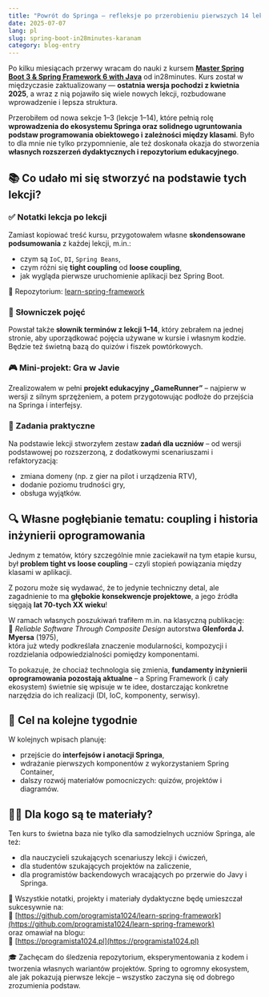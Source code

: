 ```yaml
---
title: "Powrót do Springa – refleksje po przerobieniu pierwszych 14 lekcji kursu Master Spring Boot"
date: 2025-07-07
lang: pl
slug: spring-boot-in28minutes-karanam
category: blog-entry
---
```


Po kilku miesiącach przerwy wracam do nauki z kursem [**Master Spring Boot 3 & Spring Framework 6 with Java**](https://www.udemy.com/course/spring-boot-tutorial-for-beginners/) od in28minutes. Kurs został w międzyczasie zaktualizowany — **ostatnia wersja pochodzi z kwietnia 2025**, a wraz z nią pojawiło się wiele nowych lekcji, rozbudowane wprowadzenie i lepsza struktura.

Przerobiłem od nowa sekcje 1–3 (lekcje 1–14), które pełnią rolę **wprowadzenia do ekosystemu Springa oraz solidnego ugruntowania podstaw programowania obiektowego i zależności między klasami**. Było to dla mnie nie tylko przypomnienie, ale też doskonała okazja do stworzenia **własnych rozszerzeń dydaktycznych i repozytorium edukacyjnego**.

## 📚 Co udało mi się stworzyć na podstawie tych lekcji?

### ✅ Notatki lekcja po lekcji  
Zamiast kopiować treść kursu, przygotowałem własne **skondensowane podsumowania** z każdej lekcji, m.in.:
- czym są `IoC`, `DI`, `Spring Beans`,
- czym różni się **tight coupling** od **loose coupling**,
- jak wygląda pierwsze uruchomienie aplikacji bez Spring Boot.

🔗 Repozytorium: [learn-spring-framework](https://github.com/programista1024/learn-spring-framework)

### 🧠 Słowniczek pojęć  
Powstał także **słownik terminów z lekcji 1–14**, który zebrałem na jednej stronie, aby uporządkować pojęcia używane w kursie i własnym kodzie. Będzie też świetną bazą do quizów i fiszek powtórkowych.

### 🎮 Mini-projekt: Gra w Javie  
Zrealizowałem w pełni **projekt edukacyjny „GameRunner”** – najpierw w wersji z silnym sprzężeniem, a potem przygotowując podłoże do przejścia na Springa i interfejsy.

### 🧩 Zadania praktyczne  
Na podstawie lekcji stworzyłem zestaw **zadań dla uczniów** – od wersji podstawowej po rozszerzoną, z dodatkowymi scenariuszami i refaktoryzacją:
- zmiana domeny (np. z gier na pilot i urządzenia RTV),
- dodanie poziomu trudności gry,
- obsługa wyjątków.

## 🔍 Własne pogłębianie tematu: coupling i historia inżynierii oprogramowania

Jednym z tematów, który szczególnie mnie zaciekawił na tym etapie kursu, był **problem tight vs loose coupling** – czyli stopień powiązania między klasami w aplikacji.

Z pozoru może się wydawać, że to jedynie techniczny detal, ale zagadnienie to ma **głębokie konsekwencje projektowe**, a jego źródła sięgają **lat 70-tych XX wieku**!

W ramach własnych poszukiwań trafiłem m.in. na klasyczną publikację:  
📄 *Reliable Software Through Composite Design* autorstwa **Glenforda J. Myersa** (1975),  
która już wtedy podkreślała znaczenie modularności, kompozycji i rozdzielania odpowiedzialności pomiędzy komponentami.

To pokazuje, że chociaż technologia się zmienia, **fundamenty inżynierii oprogramowania pozostają aktualne** – a Spring Framework (i cały ekosystem) świetnie się wpisuje w te idee, dostarczając konkretne narzędzia do ich realizacji (DI, IoC, komponenty, serwisy).

## 🎯 Cel na kolejne tygodnie

W kolejnych wpisach planuję:
- przejście do **interfejsów i anotacji Springa**,
- wdrażanie pierwszych komponentów z wykorzystaniem Spring Container,
- dalszy rozwój materiałów pomocniczych: quizów, projektów i diagramów.

## 🙋‍♂️ Dla kogo są te materiały?

Ten kurs to świetna baza nie tylko dla samodzielnych uczniów Springa, ale też:
- dla nauczycieli szukających scenariuszy lekcji i ćwiczeń,
- dla studentów szukających projektów na zaliczenie,
- dla programistów backendowych wracających po przerwie do Javy i Springa.

🧾 Wszystkie notatki, projekty i materiały dydaktyczne będę umieszczał sukcesywnie na:  
🔗 [https://github.com/programista1024/learn-spring-framework](https://github.com/programista1024/learn-spring-framework)  
oraz omawiał na blogu:  
🔗 [https://programista1024.pl](https://programista1024.pl)

🎓 Zachęcam do śledzenia repozytorium, eksperymentowania z kodem i tworzenia własnych wariantów projektów. Spring to ogromny ekosystem, ale jak pokazują pierwsze lekcje – wszystko zaczyna się od dobrego zrozumienia podstaw.
